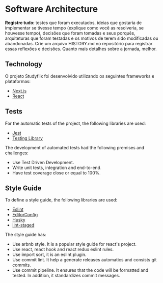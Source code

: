 # Software Architecture

**Registre tudo**: testes que foram executados, ideias que gostaria de
implementar se tivesse tempo (explique como você as resolveria, se houvesse
tempo), decisões que foram tomadas e seus porquês, arquiteturas que foram
testadas e os motivos de terem sido modificadas ou abandonadas. Crie um
arquivo HISTORY.md no repositório para registrar essas reflexões e decisões.
Quanto mais detalhes sobre a jornada, melhor.

## Technology

O projeto Studyflix foi desenvolvido utilizando os seguintes frameworks e plataformas:

* [Next.js](https://nextjs.org/)
* [React](https://reactjs.org/)

## Tests

For the automatic tests of the project, the following libraries are used:

* [Jest](https://jestjs.io/)
* [Testing Library](https://testing-library.com/)

The development of automated tests had the following premises and challenges:

* Use Test Driven Development.
* Write unit tests, integration and end-to-end.
* Have test coverage close or equal to 100%.

## Style Guide

To define a style guide, the following libraries are used:

* [Eslint](https://eslint.org/)
* [EditorConfig](https://editorconfig.org/)
* [Husky](https://github.com/typicode/husky)
* [lint-staged](https://github.com/okonet/lint-staged)

The style guide has:

* Use arbnb style. It is a popular style guide for react's project.
* Use react, react hook and react redux eslint rules.
* Use import sort, it is an eslint plugin.
* Use commit lint. It help a generate releases automatics and consists git commits.
* Use commit pipeline. It ensures that the code will be formatted and tested. In addition, it standardizes commit messages.
